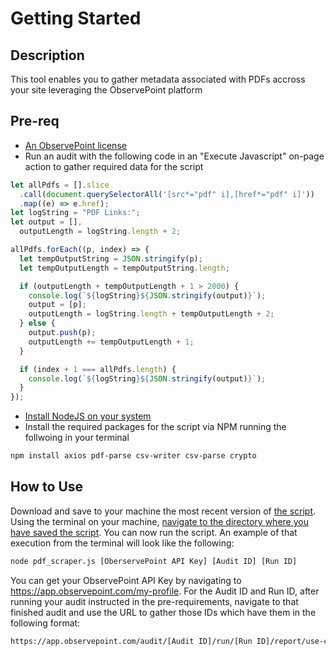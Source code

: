 # Getting Started

## Description

This tool enables you to gather metadata associated with PDFs accross your site leveraging the ObservePoint platform

## Pre-req

- [An ObservePoint license](https://www.observepoint.com/pricing/)
- Run an audit with the following code in an "Execute Javascript" on-page action to gather required data for the script

```js
let allPdfs = [].slice
  .call(document.querySelectorAll('[src*="pdf" i],[href*="pdf" i]'))
  .map((e) => e.href);
let logString = "PDF Links:";
let output = [],
  outputLength = logString.length + 2;

allPdfs.forEach((p, index) => {
  let tempOutputString = JSON.stringify(p);
  let tempOutputLength = tempOutputString.length;

  if (outputLength + tempOutputLength + 1 > 2000) {
    console.log(`${logString}${JSON.stringify(output)}`);
    output = [p];
    outputLength = logString.length + tempOutputLength + 2;
  } else {
    output.push(p);
    outputLength += tempOutputLength + 1;
  }

  if (index + 1 === allPdfs.length) {
    console.log(`${logString}${JSON.stringify(output)}`);
  }
});
```

- [Install NodeJS on your system](https://nodejs.org/en/learn/getting-started/how-to-install-nodejs)
- Install the required packages for the script via NPM running the follwoing in your terminal

```sh
npm install axios pdf-parse csv-writer csv-parse crypto
```

## How to Use

Download and save to your machine the most recent version of [the script](https://github.com/jarrodObservePoint/PDFScraper/blob/main/pdf_scraper.js).
Using the terminal on your machine, [navigate to the directory where you have saved the script](https://tutorials.codebar.io/command-line/introduction/tutorial.html#:~:text=The%20cd%20command%20allows%20you,command%20is%20cd%20your%2Ddirectory%20.&text=Now%20that%20we%20moved%20to,again%2C%20then%20cd%20into%20it.).
You can now run the script. An example of that execution from the terminal will look like the following:

```sh
node pdf_scraper.js [OberservePoint API Key] [Audit ID] [Run ID]
```

You can get your ObservePoint API Key by navigating to https://app.observepoint.com/my-profile.
For the Audit ID and Run ID, after running your audit instructed in the pre-requirements, navigate to that finished audit and use the URL to gather those IDs which have them in the following format:

```sh
https://app.observepoint.com/audit/[Audit ID]/run/[Run ID]/report/use-cases/overview
```
